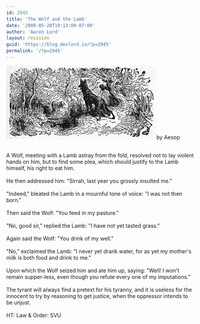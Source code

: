 ```yaml
---
id: 2945
title: 'The Wolf and the Lamb'
date: '2009-05-20T19:13:00-07:00'
author: 'Aaron Lord'
layout: revision
guid: 'https://blog.devlord.io/?p=2945'
permalink: '/?p=2945'
---
```


<a href="/assets/img/2011/10/the_wolf_and_the_lamb_2.jpg"><img src="/assets/img/2011/10/the_wolf_and_the_lamb_2.jpg?w=300" border="0" alt="" /></a>by Aesop<div><br /></div><div>A Wolf, meeting with a Lamb astray from the fold, resolved not to lay violent hands on him, but to find some plea, which should justify to the Lamb himself, his right to eat him.<br /><br />He then addressed him: "Sirrah, last year you grossly insulted me."<br /><br />"Indeed," bleated the Lamb in a mournful tone of voice: "I was not then born."<br /><br />Then said the Wolf: "You feed in my pasture."<br /><br />"No, good sir," replied the Lamb: "I have not yet tasted grass."<br /><br />Again said the Wolf: "You drink of my well."<br /><br />"No," exclaimed the Lamb: "I never yet drank water, for as yet my mother's milk is both food and drink to me."<br /><br />Upon which the Wolf seized him and ate him up, saying: "Well! I won't remain supper-less, even though you refute every one of my imputations."<br /><br />The tyrant will always find a pretext for his tyranny, and it is useless for the innocent to try by reasoning to get justice, when the oppressor intends to be unjust.<br /></div><div><br /></div><div>HT: <span class="removed_link" title="http://www.nbc.com/Law_and_Order_Special_Victims_Unit/video/clips/sneak-preview-of-liberties/1099401/">Law &amp; Order: SVU</span></div><div class="blogger-post-footer"></div>